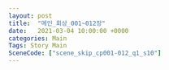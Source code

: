 ```yaml
---
layout: post
title:  "메인_회상_001~012장"
date:   2021-03-04 10:00:00 +0000
categories: Main
Tags: Story Main
SceneCode: ["scene_skip_cp001-012_q1_s10"]
---
```

